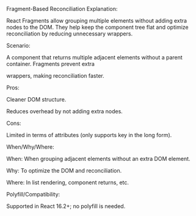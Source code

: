 Fragment-Based Reconciliation
Explanation:

React Fragments allow grouping multiple elements without adding extra nodes to the DOM. They help keep the component tree flat and optimize reconciliation by reducing unnecessary wrappers.

Scenario:

A component that returns multiple adjacent elements without a parent container. Fragments prevent extra <div> wrappers, making reconciliation faster.

Pros:

Cleaner DOM structure.

Reduces overhead by not adding extra nodes.

Cons:

Limited in terms of attributes (only supports key in the long form).

When/Why/Where:

When: When grouping adjacent elements without an extra DOM element.

Why: To optimize the DOM and reconciliation.

Where: In list rendering, component returns, etc.

Polyfill/Compatibility:

Supported in React 16.2+; no polyfill is needed.